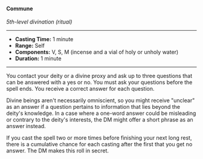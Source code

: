 #### Commune
*5th-level divination (ritual)*
___
- **Casting Time:** 1 minute
- **Range:** Self
- **Components:** V, S, M (incense and a vial of holy or unholy water)
- **Duration:** 1 minute
___
You contact your deity or a divine proxy and ask up to three questions that can be answered with a yes or no. You must ask your questions before the spell ends. You receive a correct answer for each question.

Divine beings aren't necessarily omniscient, so you might receive "unclear" as an answer if a question pertains to information that lies beyond the deity's knowledge. In a case where a one-word answer could be misleading or contrary to the deity's interests, the DM might offer a short phrase as an answer instead.

If you cast the spell two or more times before finishing your next long rest, there is a cumulative  chance for each casting after the first that you get no answer. The DM makes this roll in secret.
